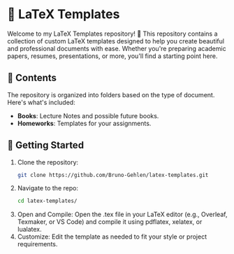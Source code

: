# 📄 LaTeX Templates

Welcome to my LaTeX Templates repository! 🎉 This repository contains a collection of custom LaTeX templates designed to help you create beautiful and professional documents with ease. Whether you're preparing academic papers, resumes, presentations, or more, you'll find a starting point here.

## 📂 Contents

The repository is organized into folders based on the type of document. Here's what's included:

- **Books**: Lecture Notes and possible future books.
- **Homeworks**: Templates for your assignments. 
<!-- - **Academic Papers**: Templates for articles, theses, and reports.
<> - **Resumes and CVs**: Modern and classic styles for personal resumes.
<> - **Presentations**: Beamer templates with customized themes.
<> - **Letters**: Professional and casual letter templates.
<> - **Posters**: Scientific posters for conferences and presentations. -->

## 🚀 Getting Started

1. Clone the repository:
   ```bash
   git clone https://github.com/Bruno-Gehlen/latex-templates.git
   ```
2. Navigate to the repo:
   ```bash
   cd latex-templates/
   ```
3. Open and Compile: Open the .tex file in your LaTeX editor (e.g., Overleaf, Texmaker, or VS Code) and compile it using pdflatex, xelatex, or lualatex.
4. Customize: Edit the template as needed to fit your style or project requirements.
